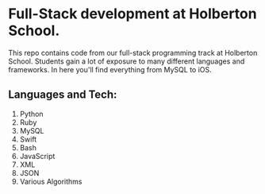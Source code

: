 # Full-Stack development at Holberton School.

This repo contains code from our full-stack programming track at Holberton School. Students gain a lot of exposure to many different languages and frameworks. In here you'll find everything from MySQL to iOS.

## Languages and Tech:

1. Python
1. Ruby
1. MySQL
1. Swift
1. Bash
1. JavaScript
1. XML
1. JSON
1. Various Algorithms
